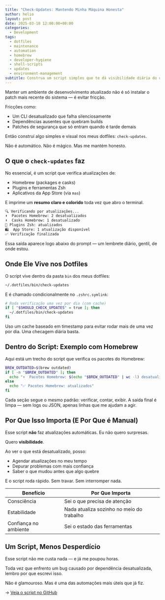 ```yaml
---
title: "Check-Updates: Mantendo Minha Máquina Honesta"
author: helio
layout: post
date: 2025-03-10 12:00:00+00:00
categories:
  - Development
tags:
  - dotfiles
  - maintenance
  - automation
  - homebrew
  - developer-hygiene
  - shell-scripts
  - updates
  - environment-management
subtitle: Construa um script simples que te dá visibilidade diária do que precisa ser atualizado—sem as surpresas de atualizações automáticas
---
```


Manter um ambiente de desenvolvimento atualizado não é só instalar o patch mais recente do sistema — é evitar fricção.

Fricções como:

- Um CLI desatualizado que falha silenciosamente
- Dependências ausentes que quebram builds
- Patches de segurança que só entram quando é tarde demais

Então construí algo simples e visual nos meus dotfiles: `check-updates`.

Não é automático. Não é mágico. Mas me mantém honesto.

## O que o `check-updates` faz

No essencial, é um script que verifica atualizações de:

- Homebrew (packages e casks)
- Plugins e ferramentas Zsh
- Aplicativos da App Store (via `mas`)

E imprime um **resumo claro e colorido** toda vez que abro o terminal.

```zsh
🔍 Verificando por atualizações...
⬆️  Pacotes Homebrew: 2 desatualizados
⬆️  Casks Homebrew: 1 desatualizado
🧩 Plugins Zsh: atualizados
🛍️  App Store: 1 atualização disponível
✅ Verificação finalizada
```

Essa saída aparece logo abaixo do prompt — um lembrete diário, gentil, de onde estou.

## Onde Ele Vive nos Dotfiles

O script vive dentro da pasta `bin` dos meus dotfiles:

```bash
~/.dotfiles/bin/check-updates
```

E é chamado condicionalmente no `.zshrc.symlink`:

```zsh
# Roda verificação uma vez por dia (com cache)
if [ "$SHOULD_CHECK_UPDATES" = true ]; then
  ~/.dotfiles/bin/check-updates
fi
```

Uso um cache baseado em timestamp para evitar rodar mais de uma vez por dia. Uma checagem diária basta.

## Dentro do Script: Exemplo com Homebrew

Aqui está um trecho do script que verifica os pacotes do Homebrew:

```bash
BREW_OUTDATED=$(brew outdated)
if [ -n "$BREW_OUTDATED" ]; then
  echo "⬆️  Pacotes Homebrew: $(echo "$BREW_OUTDATED" | wc -l) desatualizados"
else
  echo "✅ Pacotes Homebrew: atualizados"
fi
```

Cada seção segue o mesmo padrão: verificar, contar, exibir.
A saída final é limpa — sem logs ou JSON, apenas linhas que me ajudam a agir.

## Por Que Isso Importa (E Por Que é Manual)

Esse script **não** faz atualizações automáticas. Eu não quero surpresas.

Quero **visibilidade**.

Ao ver o que está desatualizado, posso:

- Agendar atualizações no meu tempo
- Depurar problemas com mais confiança
- Saber o que mudou antes que algo quebre

E o script roda rápido. Sem travar. Sem interromper nada.

| Benefício             | Por Que Importa                           |
| --------------------- | ----------------------------------------- |
| Consciência           | Sei o que precisa de atenção              |
| Estabilidade          | Nada atualiza sozinho no meio do trabalho |
| Confiança no ambiente | Sei o estado das ferramentas              |

## Um Script, Menos Desperdício

Esse script não me custa nada — e já me poupou horas.

Toda vez que enfrento um bug causado por dependência desatualizada, lembro por que escrevi isso.

Não é glamouroso. Mas é uma das automações mais úteis que já fiz.

→ [Veja o script no GitHub](https://github.com/helmedeiros/dotfiles/blob/aefe0371e7b4f1e87008d6c593930b0d3c18532c/bin/check-updates)
